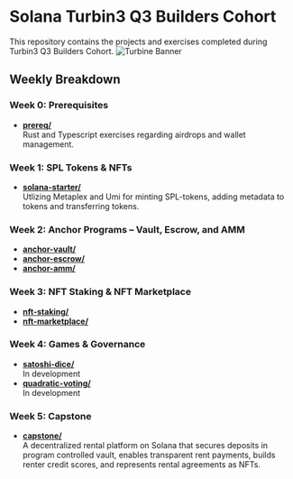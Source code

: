 # Solana Turbin3 Q3 Builders Cohort
This repository contains the projects and exercises completed during Turbin3 Q3 Builders Cohort.
![Turbine Banner](https://pbs.twimg.com/profile_banners/1707159181914976256/1748632505/1500x500)

## Weekly Breakdown

### Week 0: Prerequisites

-   [**prereq/**](./prereq)  
    Rust and Typescript exercises regarding airdrops and wallet management.

### Week 1: SPL Tokens & NFTs

-   [**solana-starter/**](./solana-starter)  
    Utlizing Metaplex and Umi for minting SPL-tokens, adding metadata to tokens and transferring tokens.

### Week 2: Anchor Programs – Vault, Escrow, and AMM

-   [**anchor-vault/**](./vault)  
-   [**anchor-escrow/**](./escrow)  
-   [**anchor-amm/**](./amm)  

### Week 3: NFT Staking & NFT Marketplace

-   [**nft-staking/**](./nft-staking) 
-   [**nft-marketplace/**](./anchor-marketplace)  

### Week 4: Games & Governance

-   [**satoshi-dice/**](./#)  
    In development 
-   [**quadratic-voting/**](./#)  
    In development
    
### Week 5: Capstone

-  [**capstone/**](./capstone)  
   A decentralized rental platform on Solana that secures deposits in program controlled vault, enables transparent rent payments, builds renter credit scores, and represents rental agreements as NFTs.
